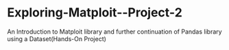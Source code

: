 # Exploring-Matploit--Project-2
An Introduction to Matploit library and further continuation of Pandas library using a Dataset(Hands-On Project)
